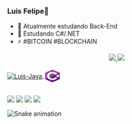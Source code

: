 ### Luis Felipe👋

- 🔭 Atualmente estudando Back-End
- 🌱 Estudando C#/.NET
- ⚡ #BITCOIN #BLOCKCHAIN

<div align="center">
  <a href="https://github.com/LuisForasteiro">
  <img height="180em" src="https://github-readme-stats.vercel.app/api?username=LuisForasteiro&show_icons=true&theme=maroongold&include_all_commits=true&count_private=true"/>
  <img height="180em" src="https://github-readme-stats.vercel.app/api/top-langs/?username=LuisForasteiro&layout=compact&langs_count=7&theme=maroongold"/>
</div>  
  <div style="display: inline_block"><br>
  <img align="center" alt="Luis-Java" height="30" width="40" src="https://cdn.jsdelivr.net/gh/devicons/devicon/icons/java/java-original-wordmark.svg" />
  <img align="center" alt="Luis-Csharp" height="30" width="40" src="https://raw.githubusercontent.com/devicons/devicon/master/icons/csharp/csharp-original.svg">
</div>

##
 
<div>
  <a href="https://instagram.com/luis.forasteiro" target="_blank"><img src="https://img.shields.io/badge/-Instagram-%23E4405F?style=for-the-badge&logo=instagram&logoColor=white" target="_blank"></a>
 	<a href="https://www.twitch.tv/rabbitmeisterr" target="_blank"><img src="https://img.shields.io/badge/Twitch-9146FF?style=for-the-badge&logo=twitch&logoColor=white" target="_blank"></a>
  <a href = "mailto:luisfelipes.cg@gmail.com"><img src="https://img.shields.io/badge/-Gmail-%23333?style=for-the-badge&logo=gmail&logoColor=white" target="_blank"></a>
  <a href="https://www.linkedin.com/in/luisfelipesilvabezerra/" target="_blank"><img src="https://img.shields.io/badge/-LinkedIn-%230077B5?style=for-the-badge&logo=linkedin&logoColor=white" target="_blank"></a> 
    
</div>
  
  ![Snake animation](https://github.com/LuisForasteiro/LuisForasteiro/blob/output/github-contribution-grid-snake.svg)
